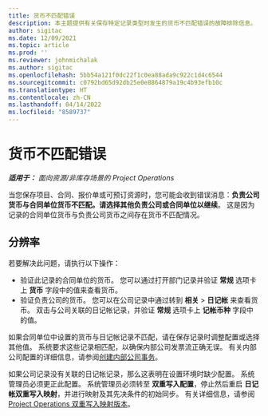 ```yaml
---
title: 货币不匹配错误
description: 本主题提供有关保存特定记录类型时发生的货币不匹配错误的故障排除信息。
author: sigitac
ms.date: 12/09/2021
ms.topic: article
ms.prod: ''
ms.reviewer: johnmichalak
ms.author: sigitac
ms.openlocfilehash: 5bb54a121f0dc22f1c0ea88ada9c922c1d4c6544
ms.sourcegitcommit: c0792bd65d92db25e0e8864879a19c4b93efb10c
ms.translationtype: HT
ms.contentlocale: zh-CN
ms.lasthandoff: 04/14/2022
ms.locfileid: "8589737"
---
```

# <a name="currency-mismatch-error"></a>货币不匹配错误 

_**适用于：** 面向资源/非库存场景的 Project Operations_

当您保存项目、合同、报价单或可预订资源时，您可能会收到错误消息：**负责公司货币与合同单位货币不匹配。请选择其他负责公司或合同单位以继续**。 这是因为记录的合同单位货币与负责公司货币之间存在货币不匹配情况。


## <a name="resolution"></a>分辨率

若要解决此问题，请执行以下操作：
- 验证此记录的合同单位的货币。 您可以通过打开部门记录并验证 **常规** 选项卡上 **货币** 字段中的值来查看货币。
- 验证负责公司的货币。 您可以在公司记录中通过转到 **相关** > **日记帐** 来查看货币。 双击与公司关联的日记帐记录，并验证 **常规** 选项卡上 **记帐币种** 字段中的值。

如果合同单位中设置的货币与日记帐记录不匹配，请在保存记录时调整配置或选择其他值。 系统要求这些记录相匹配，以确保内部公司发票流正确无误。 有关内部公司配置的详细信息，请参阅[创建内部公司事务](../../project-accounting/create-intercompany-transactions.md)。

如果公司记录没有关联的日记帐记录，那么这表明在设置环境时缺少配置。 系统管理员必须更正此配置。 系统管理员必须转至 **双重写入配置**，停止然后重启 **日记帐双重写入映射**，并进行映射及其先决条件的初始同步。 有关详细信息，请参阅 [Project Operations 双重写入映射版本](../../environment/resource-dual-write-maps.md)。
